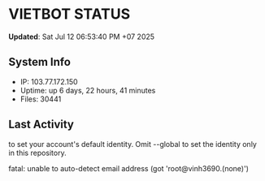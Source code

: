 # VIETBOT STATUS
**Updated**: Sat Jul 12 06:53:40 PM +07 2025

## System Info
- IP: 103.77.172.150
- Uptime: up 6 days, 22 hours, 41 minutes
- Files: 30441

## Last Activity

to set your account's default identity.
Omit --global to set the identity only in this repository.

fatal: unable to auto-detect email address (got 'root@vinh3690.(none)')

